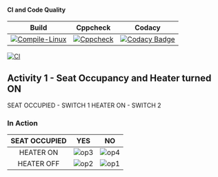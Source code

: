 #### CI and Code Quality

|Build|Cppcheck|Codacy|
|:--:|:--:|:--:|
|[![Compile-Linux](https://github.com/sruthissree/embedded_Activity/actions/workflows/Compile.yml/badge.svg)](https://github.com/sruthissree/embedded_Activity/actions/workflows/Compile.yml)|[![Cppcheck](https://github.com/sruthissree/embedded_Activity/actions/workflows/CodeQulaity.yml/badge.svg)](https://github.com/sruthissree/embedded_Activity/actions/workflows/CodeQulaity.yml)|[![Codacy Badge](https://app.codacy.com/project/badge/Grade/301e726f3a8d4bbc8a06a8fb6df16863)](https://www.codacy.com/gh/sruthissree/embedded_Activity/dashboard?utm_source=github.com&amp;utm_medium=referral&amp;utm_content=sruthissree/embedded_Activity&amp;utm_campaign=Badge_Grade)|

[![CI](https://github.com/sruthissree/embedded_Activity/actions/workflows/main.yml/badge.svg)](https://github.com/sruthissree/embedded_Activity/actions/workflows/main.yml)

## Activity 1 - Seat Occupancy and Heater turned ON
SEAT OCCUPIED - SWITCH 1
HEATER ON - SWITCH 2

### In Action

|SEAT OCCUPIED|YES|NO|
|:--:|:--:|:--:|
|HEATER ON|![op3](https://user-images.githubusercontent.com/80670539/115951982-4f5d5880-a501-11eb-9ccd-ebbf7f8019a9.jpg)|![op4](https://user-images.githubusercontent.com/80670539/115952023-7fa4f700-a501-11eb-98b6-79dbfd9549da.jpg)|
|HEATER OFF|![op2](https://user-images.githubusercontent.com/80670539/115952036-921f3080-a501-11eb-8cb5-8de090abd8c6.jpg)|![op1](https://user-images.githubusercontent.com/80670539/115952049-9d725c00-a501-11eb-8063-94a753d50894.jpg)|
